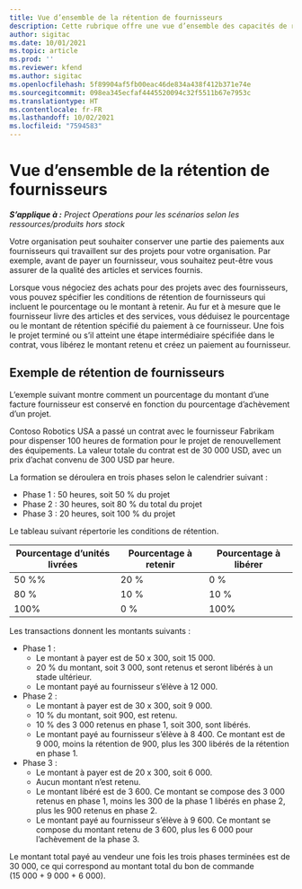 ```yaml
---
title: Vue d’ensemble de la rétention de fournisseurs
description: Cette rubrique offre une vue d’ensemble des capacités de rétention de fournisseurs.
author: sigitac
ms.date: 10/01/2021
ms.topic: article
ms.prod: ''
ms.reviewer: kfend
ms.author: sigitac
ms.openlocfilehash: 5f89904af5fb00eac46de834a438f412b371e74e
ms.sourcegitcommit: 098ea345ecfaf4445520094c32f5511b67e7953c
ms.translationtype: HT
ms.contentlocale: fr-FR
ms.lasthandoff: 10/02/2021
ms.locfileid: "7594583"
---
```

# <a name="vendor-retention-overview"></a>Vue d’ensemble de la rétention de fournisseurs

_**S’applique à :** Project Operations pour les scénarios selon les ressources/produits hors stock_

Votre organisation peut souhaiter conserver une partie des paiements aux fournisseurs qui travaillent sur des projets pour votre organisation. Par exemple, avant de payer un fournisseur, vous souhaitez peut-être vous assurer de la qualité des articles et services fournis.

Lorsque vous négociez des achats pour des projets avec des fournisseurs, vous pouvez spécifier les conditions de rétention de fournisseurs qui incluent le pourcentage ou le montant à retenir. Au fur et à mesure que le fournisseur livre des articles et des services, vous déduisez le pourcentage ou le montant de rétention spécifié du paiement à ce fournisseur. Une fois le projet terminé ou s’il atteint une étape intermédiaire spécifiée dans le contrat, vous libérez le montant retenu et créez un paiement au fournisseur.

## <a name="vendor-retention-example"></a>Exemple de rétention de fournisseurs

L’exemple suivant montre comment un pourcentage du montant d’une facture fournisseur est conservé en fonction du pourcentage d’achèvement d’un projet.

Contoso Robotics USA a passé un contrat avec le fournisseur Fabrikam pour dispenser 100 heures de formation pour le projet de renouvellement des équipements. La valeur totale du contrat est de 30 000 USD, avec un prix d’achat convenu de 300 USD par heure.

La formation se déroulera en trois phases selon le calendrier suivant :

- Phase 1 : 50 heures, soit 50 % du projet
- Phase 2 : 30 heures, soit 80 % du total du projet
- Phase 3 : 20 heures, soit 100 % du projet

Le tableau suivant répertorie les conditions de rétention.

| **Pourcentage d’unités livrées** | **Pourcentage à retenir** | **Pourcentage à libérer** |
| --- | --- | --- |
| 50 %% | 20 % | 0 % |
| 80 % | 10 % | 10 % |
| 100% | 0 % | 100% |

Les transactions donnent les montants suivants :

- Phase 1 :
  - Le montant à payer est de 50 x 300, soit 15 000.
  - 20 % du montant, soit 3 000, sont retenus et seront libérés à un stade ultérieur.
  - Le montant payé au fournisseur s’élève à 12 000.
- Phase 2 :
  - Le montant à payer est de 30 x 300, soit 9 000.
  - 10 % du montant, soit 900, est retenu.
  - 10 % des 3 000 retenus en phase 1, soit 300, sont libérés.
  - Le montant payé au fournisseur s’élève à 8 400. Ce montant est de 9 000, moins la rétention de 900, plus les 300 libérés de la rétention en phase 1.
- Phase 3 :
  - Le montant à payer est de 20 x 300, soit 6 000.
  - Aucun montant n’est retenu.
  - Le montant libéré est de 3 600. Ce montant se compose des 3 000 retenus en phase 1, moins les 300 de la phase 1 libérés en phase 2, plus les 900 retenus en phase 2.
  - Le montant payé au fournisseur s’élève à 9 600. Ce montant se compose du montant retenu de 3 600, plus les 6 000 pour l’achèvement de la phase 3.

Le montant total payé au vendeur une fois les trois phases terminées est de 30 000, ce qui correspond au montant total du bon de commande (15 000 + 9 000 + 6 000).
